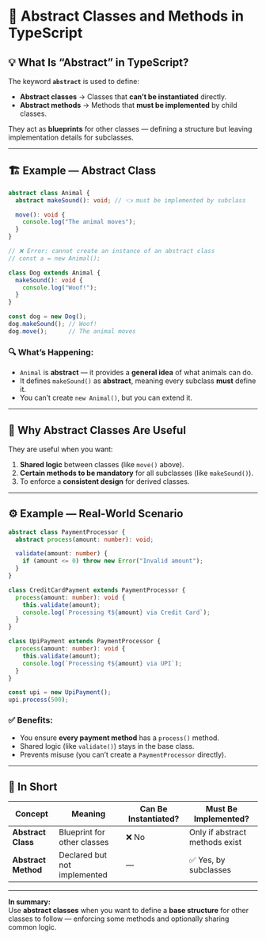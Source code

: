 # 🧩 Abstract Classes and Methods in TypeScript

## 💡 What Is “Abstract” in TypeScript?

The keyword **`abstract`** is used to define:
- **Abstract classes** → Classes that **can’t be instantiated** directly.  
- **Abstract methods** → Methods that **must be implemented** by child classes.

They act as **blueprints** for other classes — defining a structure but leaving implementation details for subclasses.

---

## 🏗️ Example — Abstract Class

```ts
abstract class Animal {
  abstract makeSound(): void; // 👈 must be implemented by subclass

  move(): void {
    console.log("The animal moves");
  }
}

// ❌ Error: cannot create an instance of an abstract class
// const a = new Animal();

class Dog extends Animal {
  makeSound(): void {
    console.log("Woof!");
  }
}

const dog = new Dog();
dog.makeSound(); // Woof!
dog.move();      // The animal moves
```

### 🔍 What’s Happening:
- `Animal` is **abstract** — it provides a **general idea** of what animals can do.
- It defines `makeSound()` as **abstract**, meaning every subclass **must** define it.
- You can’t create `new Animal()`, but you can extend it.

---

## 🧱 Why Abstract Classes Are Useful
They are useful when you want:
1. **Shared logic** between classes (like `move()` above).  
2. **Certain methods to be mandatory** for all subclasses (like `makeSound()`).  
3. To enforce a **consistent design** for derived classes.

---

## ⚙️ Example — Real-World Scenario

```ts
abstract class PaymentProcessor {
  abstract process(amount: number): void;

  validate(amount: number) {
    if (amount <= 0) throw new Error("Invalid amount");
  }
}

class CreditCardPayment extends PaymentProcessor {
  process(amount: number): void {
    this.validate(amount);
    console.log(`Processing ₹${amount} via Credit Card`);
  }
}

class UpiPayment extends PaymentProcessor {
  process(amount: number): void {
    this.validate(amount);
    console.log(`Processing ₹${amount} via UPI`);
  }
}

const upi = new UpiPayment();
upi.process(500);
```

### ✅ Benefits:
- You ensure **every payment method** has a `process()` method.
- Shared logic (like `validate()`) stays in the base class.
- Prevents misuse (you can’t create a `PaymentProcessor` directly).

---

## 🧠 In Short

| Concept | Meaning | Can Be Instantiated? | Must Be Implemented? |
|----------|----------|----------------------|----------------------|
| **Abstract Class** | Blueprint for other classes | ❌ No | Only if abstract methods exist |
| **Abstract Method** | Declared but not implemented | — | ✅ Yes, by subclasses |

---

**In summary:**  
Use **abstract classes** when you want to define a **base structure** for other classes to follow — enforcing some methods and optionally sharing common logic.
